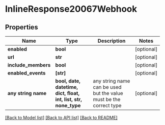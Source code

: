 # InlineResponse20067Webhook


## Properties
Name | Type | Description | Notes
------------ | ------------- | ------------- | -------------
**enabled** | **bool** |  | [optional] 
**url** | **str** |  | [optional] 
**include_members** | **bool** |  | [optional] 
**enabled_events** | **[str]** |  | [optional] 
**any string name** | **bool, date, datetime, dict, float, int, list, str, none_type** | any string name can be used but the value must be the correct type | [optional]

[[Back to Model list]](../README.md#documentation-for-models) [[Back to API list]](../README.md#documentation-for-api-endpoints) [[Back to README]](../README.md)


